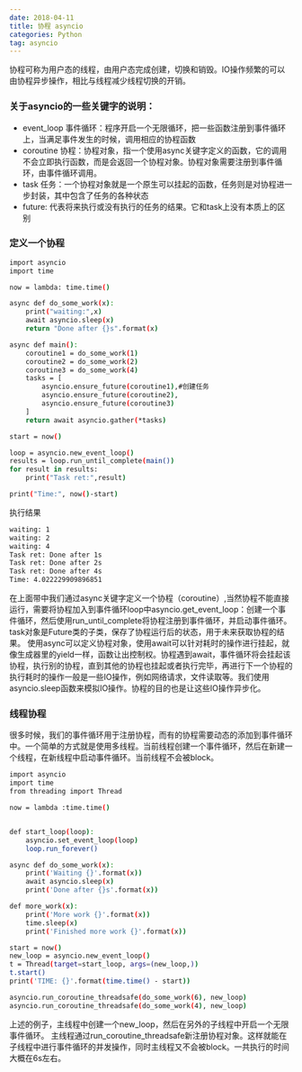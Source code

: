 ```yaml
---
date: 2018-04-11 
title: 协程 asyncio
categories: Python
tag: asyncio 
---
```

协程可称为用户态的线程，由用户态完成创建，切换和销毁。IO操作频繁的可以由协程异步操作，相比与线程减少线程切换的开销。

### 关于asyncio的一些关键字的说明：
* event_loop 事件循环：程序开启一个无限循环，把一些函数注册到事件循环上，当满足事件发生的时候，调用相应的协程函数
* coroutine 协程：协程对象，指一个使用async关键字定义的函数，它的调用不会立即执行函数，而是会返回一个协程对象。协程对象需要注册到事件循环，由事件循环调用。
* task 任务：一个协程对象就是一个原生可以挂起的函数，任务则是对协程进一步封装，其中包含了任务的各种状态
* future: 代表将来执行或没有执行的任务的结果。它和task上没有本质上的区别

### 定义一个协程

``` bash
import asyncio
import time

now = lambda: time.time()

async def do_some_work(x):
    print("waiting:",x)
    await asyncio.sleep(x)
    return "Done after {}s".format(x)

async def main():
    coroutine1 = do_some_work(1)
    coroutine2 = do_some_work(2)
    coroutine3 = do_some_work(4)
    tasks = [
        asyncio.ensure_future(coroutine1),#创建任务
        asyncio.ensure_future(coroutine2),
        asyncio.ensure_future(coroutine3)
    ]
    return await asyncio.gather(*tasks)

start = now()

loop = asyncio.new_event_loop()
results = loop.run_until_complete(main())
for result in results:
    print("Task ret:",result)

print("Time:", now()-start)
```
执行结果
``` bash
waiting: 1
waiting: 2
waiting: 4
Task ret: Done after 1s
Task ret: Done after 2s
Task ret: Done after 4s
Time: 4.022229909896851
```

在上面带中我们通过async关键字定义一个协程（coroutine）,当然协程不能直接运行，需要将协程加入到事件循环loop中asyncio.get_event_loop：创建一个事件循环，然后使用run_until_complete将协程注册到事件循环，并启动事件循环。task对象是Future类的子类，保存了协程运行后的状态，用于未来获取协程的结果。
使用async可以定义协程对象，使用await可以针对耗时的操作进行挂起，就像生成器里的yield一样，函数让出控制权。协程遇到await，事件循环将会挂起该协程，执行别的协程，直到其他的协程也挂起或者执行完毕，再进行下一个协程的执行耗时的操作一般是一些IO操作，例如网络请求，文件读取等。我们使用asyncio.sleep函数来模拟IO操作。协程的目的也是让这些IO操作异步化。

### 线程协程

很多时候，我们的事件循环用于注册协程，而有的协程需要动态的添加到事件循环中。一个简单的方式就是使用多线程。当前线程创建一个事件循环，然后在新建一个线程，在新线程中启动事件循环。当前线程不会被block。

``` bash
import asyncio
import time
from threading import Thread

now = lambda :time.time()


def start_loop(loop):
    asyncio.set_event_loop(loop)
    loop.run_forever()

async def do_some_work(x):
    print('Waiting {}'.format(x))
    await asyncio.sleep(x)
    print('Done after {}s'.format(x))

def more_work(x):
    print('More work {}'.format(x))
    time.sleep(x)
    print('Finished more work {}'.format(x))

start = now()
new_loop = asyncio.new_event_loop()
t = Thread(target=start_loop, args=(new_loop,))
t.start()
print('TIME: {}'.format(time.time() - start))

asyncio.run_coroutine_threadsafe(do_some_work(6), new_loop)
asyncio.run_coroutine_threadsafe(do_some_work(4), new_loop)
```

上述的例子，主线程中创建一个new_loop，然后在另外的子线程中开启一个无限事件循环。 主线程通过run_coroutine_threadsafe新注册协程对象。这样就能在子线程中进行事件循环的并发操作，同时主线程又不会被block。一共执行的时间大概在6s左右。